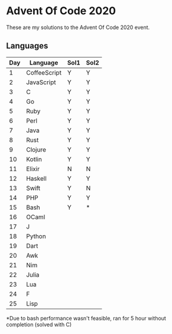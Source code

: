 # Advent Of Code 2020

These are my solutions to the Advent Of Code 2020 event.

## Languages

| Day | Language |Sol1|Sol2|
|-----|----------|----|----|
|1|CoffeeScript|Y|Y|
|2|JavaScript|Y|Y|
|3|C|Y|Y|
|4|Go|Y|Y|
|5|Ruby|Y|Y|
|6|Perl|Y|Y|
|7|Java|Y|Y|
|8|Rust|Y|Y|
|9|Clojure|Y|Y|
|10|Kotlin|Y|Y|
|11|Elixir|N|N|
|12|Haskell|Y|Y|
|13|Swift|Y|N|
|14|PHP|Y|Y|
|15|Bash|Y|*|
|16|OCaml|
|17|J|
|18|Python|
|19|Dart|
|20|Awk|
|21|Nim|
|22|Julia|
|23|Lua|
|24|F|
|25|Lisp|

*Due to bash performance wasn't feasible, ran for 5 hour without completion (solved with C)